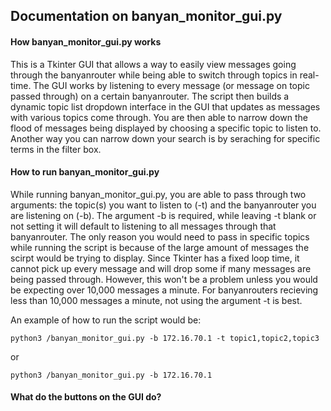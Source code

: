 ## Documentation on banyan_monitor_gui.py

#### How banyan_monitor_gui.py works
This is a Tkinter GUI that allows a way to easily view messages going through the banyanrouter while being able to switch through topics in real-time. The GUI works by listening to every message (or message on topic passed through) on a certain banyanrouter. The script then builds a dynamic topic list dropdown interface in the GUI that updates as messages with various topics come through. You are then able to narrow down the flood of messages being displayed by choosing a specific topic to listen to. Another way you can narrow down your search is by seraching for specific terms in the filter box. 


#### How to run banyan_monitor_gui.py
While running banyan_monitor_gui.py, you are able to pass through two arguments: the topic(s) you want to listen to (-t) and the banyanrouter you are listening on (-b). The argument -b is required, while leaving -t blank or not setting it will default to listening to all messages through that banyanrouter. The only reason you would need to pass in specific topics while running the script is because of the large amount of messages the scirpt would be trying to display. Since Tkinter has a fixed loop time, it cannot pick up every message and will drop some if many messages are being passed through. However, this won't be a problem unless you would be expecting over 10,000 messages a minute. For banyanrouters recieving less than 10,000 messages a minute, not using the argument -t is best. 

An example of how to run the script would be:
```
python3 /banyan_monitor_gui.py -b 172.16.70.1 -t topic1,topic2,topic3
```
or 
```
python3 /banyan_monitor_gui.py -b 172.16.70.1
```

#### What do the buttons on the GUI do?

